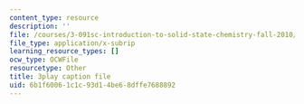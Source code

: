 ```yaml
---
content_type: resource
description: ''
file: /courses/3-091sc-introduction-to-solid-state-chemistry-fall-2010/6b1f60061c1c93d14be68dffe7688892_StY_01uUFSY.srt
file_type: application/x-subrip
learning_resource_types: []
ocw_type: OCWFile
resourcetype: Other
title: 3play caption file
uid: 6b1f6006-1c1c-93d1-4be6-8dffe7688892
---
```

